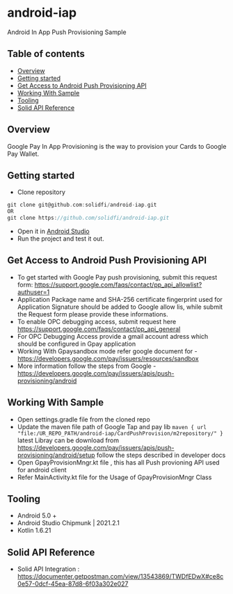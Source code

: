 # android-iap
Android In App Push Provisioning Sample

## Table of contents
- [Overview](#overview)
- [Getting started](#getting-started)
- [Get Access to Android Push Provisioning API](#get-access-to-android-push-provisioning-api)
- [Working With Sample](#working-with-sample)
- [Tooling](#tooling)
- [ Solid API Reference](#solid-api-reference)



## Overview
Google Pay In App Provisioning is the way to provision your Cards to Google Pay Wallet.

## Getting started

- Clone repository
```groovy
git clone git@github.com:solidfi/android-iap.git
OR
git clone https://github.com/solidfi/android-iap.git
```
- Open it in [Android Studio](https://developer.android.com/studio)
- Run the project and test it out.

## Get Access to Android Push Provisioning API

- To get started with Google Pay push provisioning, submit this request form: https://support.google.com/faqs/contact/pp_api_allowlist?authuser=1
- Application Package name and SHA-256 certificate fingerprint used for Application Signature should be added to Google allow lis, while submit the  Request form please provide these informations.
- To enable OPC debugging access, submit request here https://support.google.com/faqs/contact/pp_api_general
- For OPC Debugging Access provide a gmail account adress which should be configured in Gpay application
- Working With Gpaysandbox mode refer google document for - https://developers.google.com/pay/issuers/resources/sandbox 
- More information follow the steps from Google - https://developers.google.com/pay/issuers/apis/push-provisioning/android


## Working With Sample
- Open settings.gradle file from the cloned repo
- Update the maven file path of Google Tap and pay lib 
 ```maven { url "file:/UR_REPO_PATH/android-iap/CardPushProvision/m2repository/" }```
 latest Libray can be download from https://developers.google.com/pay/issuers/apis/push-provisioning/android/setup
 follow the steps described in developer docs 
 - Open GpayProvisionMngr.kt file , this has all Push provioning API used for android client
 - Refer MainActivity.kt file for the Usage of GpayProvisionMngr Class

## Tooling
- Android 5.0 +
- Android Studio Chipmunk | 2021.2.1
- Kotlin 1.6.21

## Solid API Reference
- Solid API Integration : https://documenter.getpostman.com/view/13543869/TWDfEDwX#ce8c0e57-0dcf-45ea-87d8-6f03a302e027

